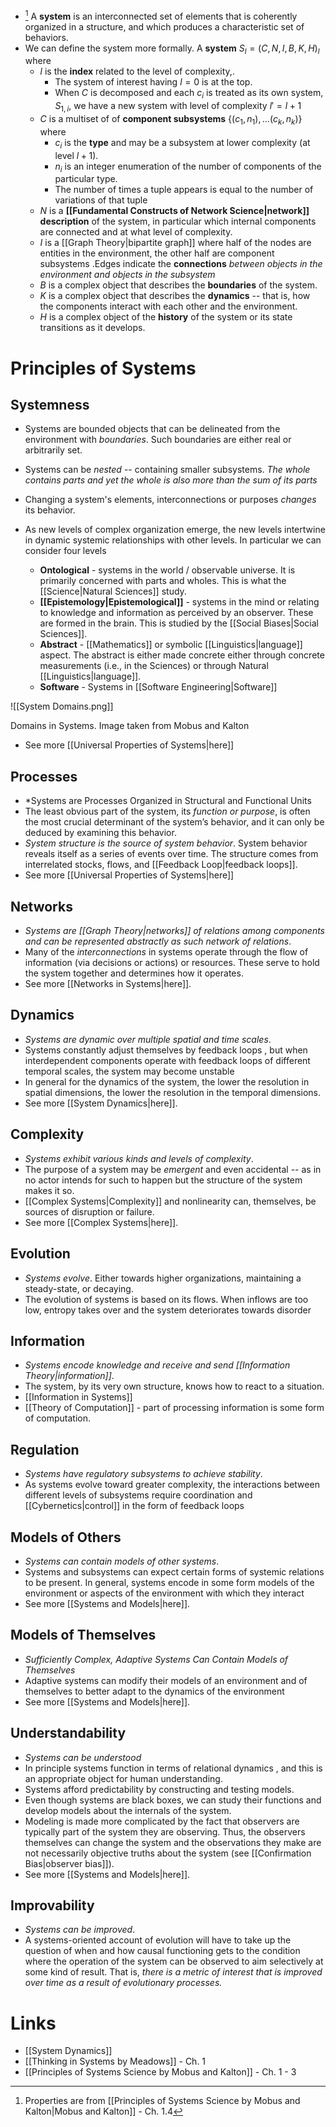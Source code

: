* [^1] A **system** is an interconnected set of elements that is coherently organized in a structure, and which produces a characteristic set of behaviors. 
* We can define the system more formally. A **system** $S_l=(C,N,I,B,K,H)_l$ where 
	* $l$ is the **index** related to the level of complexity,.
		* The system of interest having $l=0$ is at the top. 
		* When $C$ is decomposed and each $c_i$ is treated as its own system, $S_{1,i}$, we have a new system with level of complexity $l'=l+1$
	* $C$ is a multiset of of **component subsystems** $\{(c_1,n_1), \dots (c_k,n_k)\}$ where 
		* $c_i$ is the **type** and may be a subsystem at lower complexity (at level $l+1$).
		* $n_i$ is an integer enumeration of the number of components of the particular type.
		* The number of times a tuple appears is equal to the number of variations of that tuple 
	* $N$ is a **[[Fundamental Constructs of Network Science|network]] description** of the system, in particular which internal components are connected and at what level of complexity. 
	* $I$ is a [[Graph Theory|bipartite graph]] where half of the nodes are entities in the environment, the other half are component subsystems .Edges indicate the **connections** *between objects in the environment and objects in the subsystem*
	* $B$ is a complex object that describes the **boundaries** of the system. 
	* $K$ is a complex object that describes the **dynamics** -- that is, how the components interact with each other and the environment. 
	* $H$ is a complex object of the **history** of the system or its state transitions as it develops. 

[^1]: Properties are from [[Principles of Systems Science by Mobus and Kalton|Mobus and Kalton]] - Ch. 1.4
# Principles of Systems 
## Systemness
* Systems are bounded objects that can be delineated from the environment with *boundaries*. Such boundaries are either real or arbitrarily set.
* Systems can be *nested* -- containing smaller subsystems.  *The whole contains parts and yet the whole is also more than the sum of its parts*
* Changing a system's elements, interconnections or purposes *changes* its behavior.

* As new levels of complex organization emerge, the new levels intertwine in dynamic systemic relationships with other levels. In particular we can consider four levels 
	* **Ontological** - systems in the world / observable universe. It is primarily concerned with parts and wholes. This is what the [[Science|Natural Sciences]] study.
	* **[[Epistemology|Epistemological]]** - systems in the mind or relating to knowledge and information as perceived by an observer. These are formed in the brain. This is studied by the [[Social Biases|Social Sciences]].
	* **Abstract** - [[Mathematics]] or symbolic [[Linguistics|language]] aspect. The abstract is either made concrete either through concrete measurements (i.e., in the Sciences) or through Natural [[Linguistics|language]]. 
	* **Software** -  Systems in [[Software Engineering|Software]]

![[System Domains.png]]
<figcaption> Domains in Systems. Image taken from Mobus and Kalton </figcaption>

* See more [[Universal Properties of Systems|here]]
## Processes 
* *Systems are Processes Organized in Structural and Functional Units
* The least obvious part of the system, its *function or purpose*, is often the most crucial determinant of the system’s behavior, and it can only be deduced by examining this behavior. 
* *System structure is the source of system behavior*. System behavior reveals itself as a series of events over time. The structure comes from interrelated stocks, flows, and [[Feedback Loop|feedback loops]].
* See more [[Universal Properties of Systems|here]]
## Networks 
* *Systems are [[Graph Theory|networks]] of relations among components and can be represented abstractly as such network of relations*. 
* Many of the *interconnections* in systems operate through the flow of information (via decisions or actions) or resources. These serve to hold the system together and determines how it operates. 
* See more [[Networks in Systems|here]].
## Dynamics 
* *Systems are dynamic over multiple spatial and time scales*. 
* Systems constantly adjust themselves by feedback loops , but when interdependent components operate with feedback loops of different temporal scales, the system may become unstable
* In general for the dynamics of the system, the lower the resolution in spatial dimensions, the lower the resolution in the temporal dimensions.
* See more [[System Dynamics|here]].
## Complexity 
* *Systems exhibit various kinds and levels of complexity*. 
* The purpose of a system may be *emergent* and even accidental -- as in no actor intends for such to happen but the structure of the system makes it so. 
* [[Complex Systems|Complexity]] and nonlinearity can, themselves, be sources of disruption or failure.
* See more [[Complex Systems|here]].
## Evolution
* *Systems evolve*. Either towards higher organizations, maintaining a steady-state, or decaying.
* The evolution of systems is based on its flows. When inflows are too low, entropy takes over and the system deteriorates towards disorder 

## Information 
* *Systems encode knowledge and receive and send [[Information Theory|information]]*. 
* The system, by its very own structure, knows how to react to a situation.
* [[Information in Systems]]
* [[Theory of Computation]] - part of processing information is some form of computation.

## Regulation 
* *Systems have regulatory subsystems to achieve stability*. 
* As systems evolve toward greater complexity, the interactions between different levels of subsystems require coordination and [[Cybernetics|control]] in the form of feedback loops

## Models of Others 
* *Systems can contain models of other systems*. 
* Systems and subsystems can expect certain forms of systemic relations to be present. In general, systems encode in some form models of the environment or aspects of the environment with which they interact
* See more [[Systems and Models|here]].

## Models of Themselves 
* *Sufficiently Complex, Adaptive Systems Can Contain Models of Themselves*
* Adaptive systems can modify their models of an environment and of themselves to better adapt to the dynamics of the environment 
* See more [[Systems and Models|here]].

## Understandability 
* *Systems can be understood* 
* In principle systems function in terms of relational dynamics , and this is an appropriate object for human understanding.
* Systems afford predictability by constructing and testing models.
* Even though systems are black boxes, we can study their functions and develop models about the internals of the system.
* Modeling is made more complicated by the fact that observers are typically part of the system they are observing. Thus, the observers themselves can change the system and the observations they make are not necessarily objective truths about the system (see [[Confirmation Bias|observer bias]]).
* See more [[Systems and Models|here]].

## Improvability 
* *Systems can be improved*. 
* A systems-oriented account of evolution will have to take up the question of when and how causal functioning gets to the condition where the operation of the system can be observed to aim selectively at some kind of result. That is, *there is a metric of interest that is improved over time as a result of evolutionary processes.*


# Links 
* [[System Dynamics]]
* [[Thinking in Systems by Meadows]] - Ch. 1
* [[Principles of Systems Science by Mobus and Kalton]] - Ch. 1 - 3